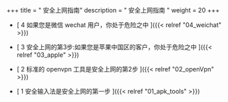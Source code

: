 +++
title = "  安全上网指南"
description = "  安全上网指南  "
weight = 20
+++



* [  4 如果您是微信 wechat 用户，你处于危险之中  ]({{< relref "04_weichat" >}})


* [  3 安全上网的第3步:如果您是苹果中国区的客户，你处于危险之中  ]({{< relref "03_apple" >}})


* [  2 标准的 openvpn 工具是安全上网的第2步  ]({{< relref "02_openVpn" >}})


* [  1 安全输入法是安全上网的第一步  ]({{< relref "01_apk_tools" >}})

